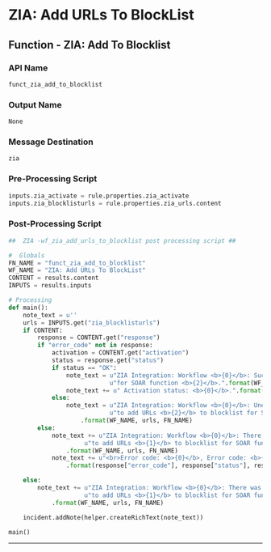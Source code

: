 <!--
    DO NOT MANUALLY EDIT THIS FILE
    THIS FILE IS AUTOMATICALLY GENERATED WITH resilient-circuits codegen
-->

# ZIA: Add URLs To BlockList

## Function - ZIA: Add To Blocklist

### API Name
`funct_zia_add_to_blocklist`

### Output Name
`None`

### Message Destination
`zia`

### Pre-Processing Script
```python
inputs.zia_activate = rule.properties.zia_activate
inputs.zia_blocklisturls = rule.properties.zia_urls.content
```

### Post-Processing Script
```python
##  ZIA -wf_zia_add_urls_to_blocklist post processing script ##

#  Globals
FN_NAME = "funct_zia_add_to_blocklist"
WF_NAME = "ZIA: Add URLs To BlockList"
CONTENT = results.content
INPUTS = results.inputs

# Processing
def main():
    note_text = u''
    urls = INPUTS.get("zia_blocklisturls")
    if CONTENT:
        response = CONTENT.get("response")
        if "error_code" not in response:
            activation = CONTENT.get("activation")
            status = response.get("status")
            if status == "OK":
                note_text = u"ZIA Integration: Workflow <b>{0}</b>: Successfully added URLs <b>{1}</b> to blocklist " \
                            u"for SOAR function <b>{2}</b>.".format(WF_NAME, urls, FN_NAME)
                note_text += u" Activation status: <b>{0}</b>.".format(activation["status"])
            else:
                note_text = u"ZIA Integration: Workflow <b>{0}</b>: Unexpected status <b>{1}</b> returned while attempting " \
                            u"to add URLs <b>{2}</b> to blocklist for SOAR function <b>{2}</b>."\
                    .format(WF_NAME, urls, FN_NAME)
        else:
            note_text += u"ZIA Integration: Workflow <b>{0}</b>: There was an error returned while attempting " \
                     u"to add URLs <b>{1}</b> to blocklist for SOAR function <b>{2}</b>."\
                .format(WF_NAME, urls, FN_NAME)
            note_text += u"<br>Error code: <b>{0}</b>, Error code: <b>{1}</b>, Details: <b>{2}</b>."\
                .format(response["error_code"], response["status"], response["text"] )

    else:
        note_text += u"ZIA Integration: Workflow <b>{0}</b>: There was <b>no</b> result returned while attempting " \
                     u"to add URLs <b>{1}</b> to blocklist for SOAR function <b>{2}</b>."\
            .format(WF_NAME, urls, FN_NAME)

    incident.addNote(helper.createRichText(note_text))

main()

```

---

